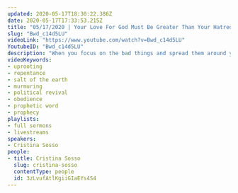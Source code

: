 ```yaml
---
updated: 2020-05-17T18:30:22.386Z
date: 2020-05-17T17:33:53.215Z
title: "05/17/2020 | Your Love For God Must Be Greater Than Your Hatred For The Wicked (Pastor Cris Sosso)"
slug: "Bwd_c14d5LU"
videoLink: "https://www.youtube.com/watch?v=Bwd_c14d5LU"
YoutubeID: "Bwd_c14d5LU"
description: "When you focus on the bad things and spread them around you are like those spies who came back from the promised land with a bad report. We should focus on the promises of God and obeying Him. This sermon was delivered by Pastor Cristina Sosso at Freedom Fellowship Church International on May 17, 2020."
videoKeywords:
- uprooting
- repentance
- salt of the earth
- murmuring
- political revival
- obedience
- prophetic word
- prophecy
playlists:
- full sermons
- livestreams
speakers:
- Cristina Sosso
people:
- title: Cristina Sosso
  slug: cristina-sosso
  contentType: people
  id: 3zLvufAtlKgiiGIaEYs4S4
---
```

